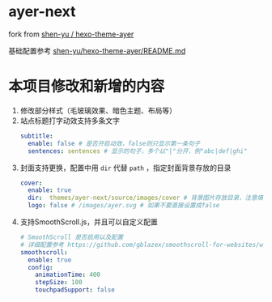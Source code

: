 # ayer-next

fork from [shen-yu /
hexo-theme-ayer ](https://github.com/shen-yu/hexo-theme-ayer)

基础配置参考 [shen-yu/hexo-theme-ayer/README.md](https://github.com/shen-yu/hexo-theme-ayer/blob/master/README.md)

# 本项目修改和新增的内容

1. 修改部分样式（毛玻璃效果、暗色主题、布局等）
2. 站点标题打字动效支持多条文字
   ```yaml
   subtitle:
     enable: false # 是否开启动效，false则只显示第一条句子
     sentences: sentences # 显示的句子，多个以"|"分开，例"abc|def|ghi"
   ```
3. 封面支持更换，配置中用 `dir` 代替 `path` ，指定封面背景存放的目录
   ```yaml
   cover:
     enable: true
     dir:  themes/ayer-next/source/images/cover # 背景图片存放目录，注意填写·当前项目相对路径·
     logo: false # /images/ayer.svg # 如果不要直接设置成false
   ```
4. 支持SmoothScroll.js，并且可以自定义配置
   ```yaml
   # SmoothScroll 是否启用以及配置
   # 详细配置参考 https://github.com/gblazex/smoothscroll-for-websites/wiki
   smoothscroll:
     enable: true
     config:
       animationTime: 400
       stepSize: 100
       touchpadSupport: false
   ```